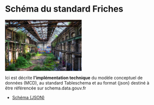 # Schéma du standard Friches

<img src=image.jpg width='50%' align=center>

Ici est décrite **l'implémentation technique** du modèle conceptuel de données (MCD), au standard Tableschema et au format {json} destiné à être référencée sur schema.data.gouv.fr

- [Schéma (JSON)](schema.json)




